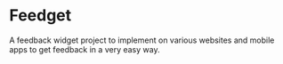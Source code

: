 # Feedget
A feedback widget project to implement on various websites and mobile apps to get feedback in a very easy way.
